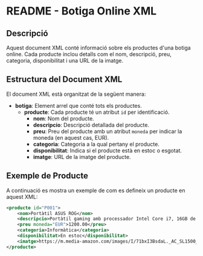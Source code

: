 # README - Botiga Online XML

## Descripció
Aquest document XML conté informació sobre els productes d'una botiga online. Cada producte inclou detalls com el nom, descripció, preu, categoria, disponibilitat i una URL de la imatge.

## Estructura del Document XML

El document XML està organitzat de la següent manera:

- **botiga**: Element arrel que conté tots els productes.
  - **producte**: Cada producte té un atribut `id` per identificació.
    - **nom**: Nom del producte.
    - **descripcio**: Descripció detallada del producte.
    - **preu**: Preu del producte amb un atribut `moneda` per indicar la moneda (en aquest cas, EUR).
    - **categoria**: Categoria a la qual pertany el producte.
    - **disponibilitat**: Indica si el producte està en estoc o esgotat.
    - **imatge**: URL de la imatge del producte.

## Exemple de Producte

A continuació es mostra un exemple de com es defineix un producte en aquest XML:

```xml
<producte id="P001">
    <nom>Portàtil ASUS ROG</nom>
    <descripcio>Portàtil gaming amb processador Intel Core i7, 16GB de RAM i GPU NVIDIA GTX 1660.</descripcio>
    <preu moneda="EUR">1200.00</preu>
    <categoria>Informàtica</categoria>
    <disponibilitat>En estoc</disponibilitat>
    <imatge>https://m.media-amazon.com/images/I/71bxI3BsdaL._AC_SL1500_.jpg</imatge>
</producte>